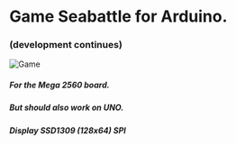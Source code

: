 # Game Seabattle for Arduino. 
### (development continues)
![Game](seabattle.gif)
##### For the Mega 2560 board. 
##### But should also work on UNO.
##### Display SSD1309 (128x64) SPI

